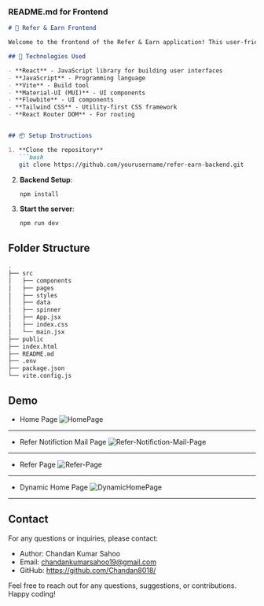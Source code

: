 
### README.md for Frontend

```markdown
# 🌟 Refer & Earn Frontend

Welcome to the frontend of the Refer & Earn application! This user-friendly interface allows users to easily refer others and earn rewards.

## 🎨 Technologies Used

- **React** - JavaScript library for building user interfaces
- **JavaScript** - Programming language
- **Vite** - Build tool
- **Material-UI (MUI)** - UI components
- **Flowbite** - UI components
- **Tailwind CSS** - Utility-first CSS framework
- **React Router DOM** - For routing


## 📦 Setup Instructions

1. **Clone the repository**
   ```bash
   git clone https://github.com/yourusername/refer-earn-backend.git
   ```


2. **Backend Setup**:
    ```bash
    npm install
    ``` 


3. **Start the server**:
    ```bash
    npm run dev
    ``` 

## Folder Structure

```sh
.
├── src
│   ├── components
│   ├── pages
│   ├── styles
│   ├── data
│   ├── spinner
│   ├── App.jsx
│   ├── index.css
│   └── main.jsx
├── public
├── index.html
├── README.md
├── .env
├── package.json
└── vite.config.js
```
## Demo
- Home Page
![HomePage](./public/home1.png)
---
- Refer Notifiction Mail Page
![Refer-Notifiction-Mail-Page](./public/mail.png)
---
- Refer Page
![Refer-Page](./public/refer.png)
---
- Dynamic Home Page
![DynamicHomePage](./public/home2.png)
---

## Contact
For any questions or inquiries, please contact:

- Author: Chandan Kumar Sahoo
- Email: chandankumarsahoo19@gmail.com
- GitHub: https://github.com/Chandan8018/

Feel free to reach out for any questions, suggestions, or contributions. Happy coding!